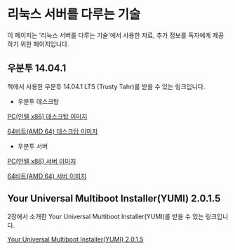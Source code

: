 # 리눅스 서버를 다루는 기술

이 페이지는 '리눅스 서버를 다루는 기술'에서 사용한 자료, 추가 정보를 독자에게 제공하기 위한 페이지입니다.

## 우분투 14.04.1

책에서 사용한 우분투 14.04.1 LTS (Trusty Tahr)를 받을 수 있는 링크입니다.

* 우분투 데스크탑

[PC(인텔 x86) 데스크탑 이미지](http://releases.ubuntu.com/14.04/ubuntu-14.04.1-desktop-i386.iso)

[64비트(AMD 64) 데스크탑 이미지](http://releases.ubuntu.com/14.04/ubuntu-14.04.1-desktop-amd64.iso)


* 우분투 서버

[PC(인텔 x86) 서버 이미지](http://releases.ubuntu.com/14.04/ubuntu-14.04.1-server-i386.iso)

[64비트(AMD 64) 서버 이미지](http://releases.ubuntu.com/14.04/ubuntu-14.04.1-server-amd64.iso)

## Your Universal Multiboot Installer(YUMI) 2.0.1.5 

2장에서 소개한 Your Universal Multiboot Installer(YUMI)를 받을 수 있는 링크입니다.

[Your Universal Multiboot Installer(YUMI) 2.0.1.5](http://www.pendrivelinux.com/downloads/YUMI/YUMI-2.0.1.5.exe)


